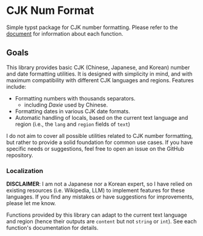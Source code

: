 # CJK Num Format <!--raw-typst<markdown-ignore>-->

Simple typst package for CJK number formatting. Please refer to the [document](./docs.pdf) for information about each function. <!--raw-typst<markdown-ignore>-->

## Goals

This library provides basic CJK (Chinese, Japanese, and Korean) number and date formatting utilities.
It is designed with simplicity in mind, and with maximum compatibility with different CJK languages and regions. Features include:

- Formatting numbers with thousands separators.
  - including _Daxie_ used by Chinese.
- Formatting dates in various CJK date formats.
- Automatic handling of locals, based on the current text language and region (i.e., the `lang` and `region` fields of `text`)

I do not aim to cover all possible utilities related to CJK number formatting, but rather to provide a solid foundation for common use cases. If you have specific needs or suggestions, feel free to open an issue on the GitHub repository.

### Localization

**DISCLAIMER**: I am not a Japanese nor a Korean expert, so I have relied on existing resources (i.e. Wikipedia, LLM) to implement features for these languages. If you find any mistakes or have suggestions for improvements, please let me know.

Functions provided by this library can adapt to the current text language and region (hence their outputs are `content` but not `string` or `int`). See each function's documentation for details.
